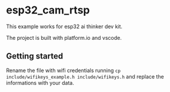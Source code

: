 # esp32_cam_rtsp #

This example works for esp32 ai thinker dev kit.

The project is built with platform.io and vscode.

## Getting started ##

Rename the file with wifi credentials running `cp include/wifikeys_example.h include/wifikeys.h` and replace the informations with your data.
